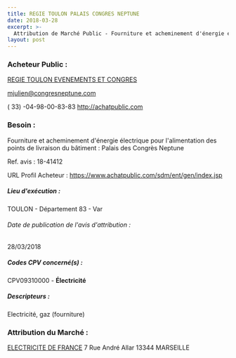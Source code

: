 ```yaml
---
title: REGIE TOULON PALAIS CONGRES NEPTUNE
date: 2018-03-28
excerpt: >-
  Attribution de Marché Public - Fourniture et acheminement d'énergie électrique pour l'alimentation des points de livraison du bâtiment : Palais des Congrès Neptune
layout: post
---
```


### Acheteur Public : 
<a href="/acheteur-140/siren-824209886"> REGIE TOULON EVENEMENTS ET CONGRES</a><br/>



mjulien@congresneptune.com

( 33) -04-98-00-83-83
http://achatpublic.com
### Besoin :

Fourniture et acheminement d'énergie électrique pour l'alimentation des points de livraison du bâtiment : Palais des Congrès Neptune

Ref. avis : 18-41412

URL Profil Acheteur : https://www.achatpublic.com/sdm/ent/gen/index.jsp

##### Lieu d'exécution :

TOULON - Département 83 - Var

###### Date de publication de l'avis d'attribution : 
28/03/2018

##### Codes CPV concerné(s) :
CPV09310000 - **Électricité** <br/>

##### Descripteurs :
Electricité, gaz (fourniture) <br/>

### Attribution du Marché :
<a href="/entreprise-572/siren-552081317"> ELECTRICITE DE FRANCE</a>    7 Rue André Allar 13344 MARSEILLE <br/>
